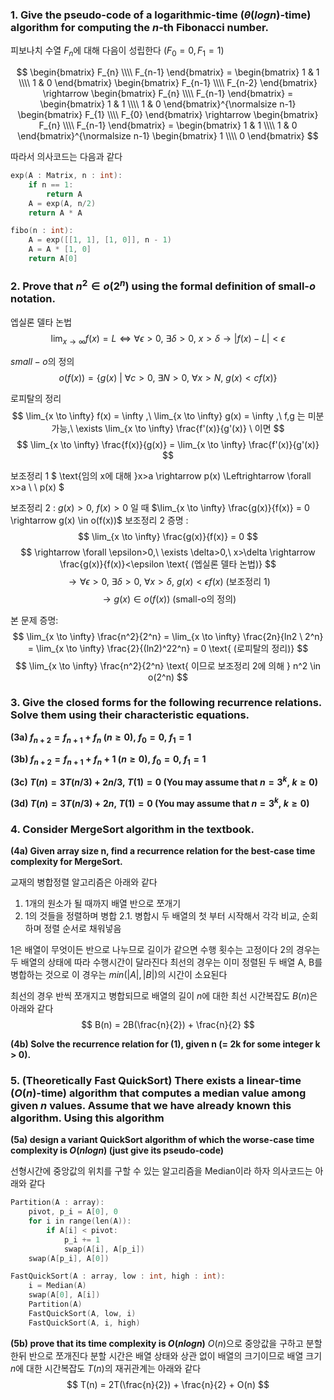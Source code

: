 ### **1. Give the pseudo-code of a logarithmic-time ($\theta (logn)$-time) algorithm for computing the $n$-th Fibonacci number.**

피보나치 수열 $F_n$에 대해 다음이 성립한다 ($F_0 = 0, F_1 = 1$)

$$
\begin{bmatrix} F_{n} \\\\ F_{n-1} \end{bmatrix} = \begin{bmatrix} 1 & 1 \\\\ 1 & 0 \end{bmatrix} \begin{bmatrix} F_{n-1} \\\\ F_{n-2} \end{bmatrix} \rightarrow \begin{bmatrix} F_{n} \\\\ F_{n-1} \end{bmatrix} = \begin{bmatrix} 1 & 1 \\\\ 1 & 0 \end{bmatrix}^{\normalsize n-1} \begin{bmatrix} F_{1} \\\\ F_{0} \end{bmatrix} \rightarrow \begin{bmatrix} F_{n} \\\\ F_{n-1} \end{bmatrix} = \begin{bmatrix} 1 & 1 \\\\ 1 & 0 \end{bmatrix}^{\normalsize n-1} \begin{bmatrix} 1 \\\\ 0 \end{bmatrix}
$$

따라서 의사코드는 다음과 같다

```cpp
exp(A : Matrix, n : int):
    if n == 1:
        return A
    A = exp(A, n/2)
    return A * A

fibo(n : int):
    A = exp([[1, 1], [1, 0]], n - 1)
    A = A * [1, 0]
    return A[0]
```

### **2. Prove that $n^2 \in o(2^n)$ using the formal definition of small-$o$ notation.**

엡실론 델타 논법
$$
\lim_{x \to  \infty} f(x) = L \Leftrightarrow \forall \epsilon>0,\ \exists \delta>0,\ x>\delta \rightarrow |f(x)-L|<\epsilon
$$

$small-o$의 정의
$$
o(f(x)) = \{ g(x) \ | \ \forall c>0,\ \exists N>0,\ \forall x>N,\ g(x)<cf(x) \}
$$

로피탈의 정리
$$
\lim_{x \to \infty} f(x) = \infty ,\ \lim_{x \to \infty} g(x) = \infty ,\ f,g 는 미분 가능,\  \exists \lim_{x \to \infty} \frac{f'(x)}{g'(x)} \ 이면
$$
$$
\lim_{x \to \infty} \frac{f(x)}{g(x)} = \lim_{x \to \infty} \frac{f'(x)}{g'(x)}
$$

보조정리 1 $ \text{임의 x에 대해 }x>a \rightarrow p(x) \Leftrightarrow \forall x>a \ \ p(x) $

보조정리 2 : $g(x)>0,\ f(x)>0$ 일 때 $\lim_{x \to  \infty} \frac{g(x)}{f(x)} = 0 \rightarrow g(x) \in o(f(x))$
보조정리 2 증명 : 
$$
\lim_{x \to  \infty} \frac{g(x)}{f(x)} = 0
$$
$$
\rightarrow \forall \epsilon>0,\ \exists \delta>0,\ x>\delta \rightarrow \frac{g(x)}{f(x)}<\epsilon \text{ (엡실론 델타 논법)}
$$
$$
\rightarrow \forall \epsilon>0,\ \exists \delta>0,\ \forall x>\delta,\ g(x)<\epsilon f(x) \text{ (보조정리 1)}
$$
$$
\rightarrow g(x) \in o(f(x)) \text{ (small-o의 정의)}
$$

본 문제 증명:
$$
\lim_{x \to  \infty} \frac{n^2}{2^n} = \lim_{x \to \infty} \frac{2n}{ln2 \ 2^n} = \lim_{x \to  \infty} \frac{2}{(ln2)^22^n} = 0 \text{ (로피탈의 정리)}
$$
$$
\lim_{x \to  \infty} \frac{n^2}{2^n} \text{ 이므로 보조정리 2에 의해 } n^2 \in o(2^n)
$$


### **3. Give the closed forms for the following recurrence relations. Solve them using their characteristic equations.**

**(3a) $f_{n+2} = f_{n+1} + f_n \ (n \geq 0),\ f_0 = 0,\ f_1 = 1$**

**(3b) $f_{n+2} = f_{n+1} + f_n + 1 \ (n \geq 0),\ f_0 = 0,\ f_1 = 1$**

**(3c) $T(n) = 3T(n/3) + 2n/3,\ T(1) = 0 \text{  (You may assume that } n = 3^k,\ k \geq 0)$**

**(3d) $T(n) = 3T(n/3) + 2n,\ T(1) = 0 \text{  (You may assume that } n = 3^k,\ k \geq 0)$**


### **4. Consider MergeSort algorithm in the textbook.**

**(4a) Given array size n, find a recurrence relation for the best-case time complexity for MergeSort.**

교재의 병합정렬 알고리즘은 아래와 같다

1. 1개의 원소가 될 때까지 배열 반으로 쪼개기
2. 1의 것들을 정렬하며 병합
2.1. 병합시 두 배열의 첫 부터 시작해서 각각 비교, 순회하며 정렬 순서로 채워넣음

1은 배열이 무엇이든 반으로 나누므로 길이가 같으면 수행 횟수는 고정이다
2의 경우는 두 배열의 상태에 따라 수행시간이 달라진다 최선의 경우는 이미 정렬된 두 배열 A, B를 병합하는 것으로 이 경우는 $min(|A|, |B|)$의 시간이 소요된다

최선의 경우 반씩 쪼개지고 병합되므로 배열의 길이 $n$에 대한 최선 시간복잡도 $B(n)$은 아래와 같다
$$
B(n) = 2B(\frac{n}{2}) + \frac{n}{2}
$$

**(4b) Solve the recurrence relation for (1), given n (= 2k for some integer k > 0).**


### **5. (Theoretically Fast QuickSort) There exists a linear-time ($O(n)$-time) algorithm that computes a median value among given $n$ values. Assume that we have already known this algorithm. Using this algorithm**

**(5a) design a variant QuickSort algorithm of which the worse-case time complexity is $O(nlogn)$ (just give its pseudo-code)**

선형시간에 중앙값의 위치를 구할 수 있는 알고리즘을 Median이라 하자
의사코드는 아래와 같다
```cpp
Partition(A : array):
    pivot, p_i = A[0], 0
    for i in range(len(A)):
        if A[i] < pivot:
            p_i += 1
            swap(A[i], A[p_i])
    swap(A[p_i], A[0])

FastQuickSort(A : array, low : int, high : int):
    i = Median(A)
    swap(A[0], A[i])
    Partition(A)
    FastQuickSort(A, low, i)
    FastQuickSort(A, i, high)
```

**(5b) prove that its time complexity is $O(nlogn)$**
$O(n)$으로 중앙값을 구하고 분할한뒤 반으로 쪼개진다
분할 시간은 배열 상태와 상관 없이 배열의 크기이므로
배열 크기 $n$에 대한 시간복잡도 $T(n)$의 재귀관계는 아래와 같다
$$
T(n) = 2T(\frac{n}{2}) + \frac{n}{2} + O(n)
$$